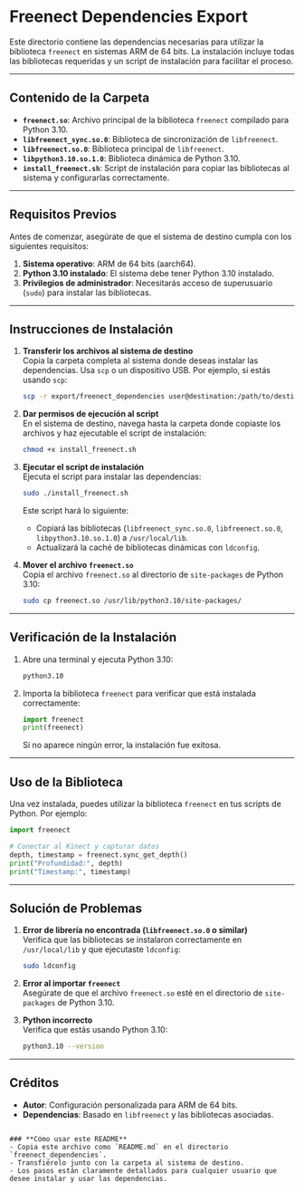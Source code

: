 # Freenect Dependencies Export

Este directorio contiene las dependencias necesarias para utilizar la biblioteca `freenect` en sistemas ARM de 64 bits. La instalación incluye todas las bibliotecas requeridas y un script de instalación para facilitar el proceso.

---

## Contenido de la Carpeta

- **`freenect.so`**: Archivo principal de la biblioteca `freenect` compilado para Python 3.10.
- **`libfreenect_sync.so.0`**: Biblioteca de sincronización de `libfreenect`.
- **`libfreenect.so.0`**: Biblioteca principal de `libfreenect`.
- **`libpython3.10.so.1.0`**: Biblioteca dinámica de Python 3.10.
- **`install_freenect.sh`**: Script de instalación para copiar las bibliotecas al sistema y configurarlas correctamente.

---

## Requisitos Previos

Antes de comenzar, asegúrate de que el sistema de destino cumpla con los siguientes requisitos:

1. **Sistema operativo**: ARM de 64 bits (aarch64).
2. **Python 3.10 instalado**: El sistema debe tener Python 3.10 instalado.
3. **Privilegios de administrador**: Necesitarás acceso de superusuario (`sudo`) para instalar las bibliotecas.

---

## Instrucciones de Instalación

1. **Transferir los archivos al sistema de destino**  
   Copia la carpeta completa al sistema donde deseas instalar las dependencias. Usa `scp` o un dispositivo USB. Por ejemplo, si estás usando `scp`:
   ```bash
   scp -r export/freenect_dependencies user@destination:/path/to/destination
   ```

2. **Dar permisos de ejecución al script**  
   En el sistema de destino, navega hasta la carpeta donde copiaste los archivos y haz ejecutable el script de instalación:
   ```bash
   chmod +x install_freenect.sh
   ```

3. **Ejecutar el script de instalación**  
   Ejecuta el script para instalar las dependencias:
   ```bash
   sudo ./install_freenect.sh
   ```
   Este script hará lo siguiente:
   - Copiará las bibliotecas (`libfreenect_sync.so.0`, `libfreenect.so.0`, `libpython3.10.so.1.0`) a `/usr/local/lib`.
   - Actualizará la caché de bibliotecas dinámicas con `ldconfig`.

4. **Mover el archivo `freenect.so`**  
   Copia el archivo `freenect.so` al directorio de `site-packages` de Python 3.10:
   ```bash
   sudo cp freenect.so /usr/lib/python3.10/site-packages/
   ```

---

## Verificación de la Instalación

1. Abre una terminal y ejecuta Python 3.10:
   ```bash
   python3.10
   ```

2. Importa la biblioteca `freenect` para verificar que está instalada correctamente:
   ```python
   import freenect
   print(freenect)
   ```

   Si no aparece ningún error, la instalación fue exitosa.

---

## Uso de la Biblioteca

Una vez instalada, puedes utilizar la biblioteca `freenect` en tus scripts de Python. Por ejemplo:

```python
import freenect

# Conectar al Kinect y capturar datos
depth, timestamp = freenect.sync_get_depth()
print("Profundidad:", depth)
print("Timestamp:", timestamp)
```

---

## Solución de Problemas

1. **Error de librería no encontrada (`libfreenect.so.0` o similar)**  
   Verifica que las bibliotecas se instalaron correctamente en `/usr/local/lib` y que ejecutaste `ldconfig`:
   ```bash
   sudo ldconfig
   ```

2. **Error al importar `freenect`**  
   Asegúrate de que el archivo `freenect.so` esté en el directorio de `site-packages` de Python 3.10.

3. **Python incorrecto**  
   Verifica que estás usando Python 3.10:
   ```bash
   python3.10 --version
   ```

---

## Créditos

- **Autor**: Configuración personalizada para ARM de 64 bits.
- **Dependencias**: Basado en `libfreenect` y las bibliotecas asociadas.
```

### **Cómo usar este README**
- Copia este archivo como `README.md` en el directorio `freenect_dependencies`.
- Transfiérelo junto con la carpeta al sistema de destino.
- Los pasos están claramente detallados para cualquier usuario que desee instalar y usar las dependencias.